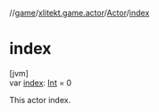 //[game](../../../index.md)/[xlitekt.game.actor](../index.md)/[Actor](index.md)/[index](--index--.md)

# index

[jvm]\
var [index](--index--.md): [Int](https://kotlinlang.org/api/latest/jvm/stdlib/kotlin/-int/index.html) = 0

This actor index.
